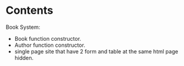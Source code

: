 # Contents
Book System:
- Book function constructor.
- Author function constructor.
- single page site that have 2 form and table at the same html page hidden.
